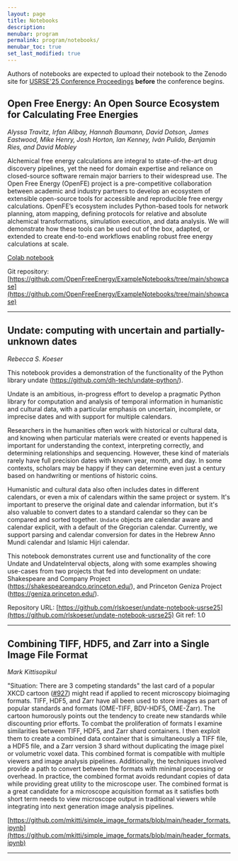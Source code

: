 ```yaml
---
layout: page
title: Notebooks
description:
menubar: program
permalink: program/notebooks/
menubar_toc: true
set_last_modified: true
---
```


Authors of notebooks are expected to upload their notebook to the Zenodo site for 
[USRSE'25 Conference Proceedings](https://zenodo.org/communities/usrse25/records?q=&l=list&p=1&s=10&sort=newest) 
**before** the conference begins.

<a name="n-energy"></a>
## Open Free Energy: An Open Source Ecosystem for Calculating Free Energies

_Alyssa Travitz, Irfan Alibay, Hannah Baumann, David Dotson, James Eastwood, Mike Henry, Josh Horton, Ian Kenney, Iván Pulido, Benjamin Ries, and David Mobley_

Alchemical free energy calculations are integral to
state-of-the-art drug discovery pipelines, yet the need for
domain expertise and reliance on closed-source software
remain major barriers to their widespread use. The Open
Free Energy (OpenFE) project is a pre-competitive
collaboration between academic and industry partners to
develop an ecosystem of extensible open-source tools for
accessible and reproducible free energy calculations.
OpenFE’s ecosystem includes Python-based tools for network
planning, atom mapping, defining protocols for relative and
absolute alchemical transformations, simulation execution,
and data analysis. We will demonstrate how these tools can
be used out of the box, adapted, or extended to create
end-to-end workflows enabling robust free energy
calculations at scale.

[Colab notebook](https://colab.research.google.com/github/OpenFreeEnergy/ExampleNotebooks/blob/main/showcase/openfe_showcase.ipynb)

Git repository:
[https://github.com/OpenFreeEnergy/ExampleNotebooks/tree/main/showcase](https://github.com/OpenFreeEnergy/ExampleNotebooks/tree/main/showcase)

------

<a name="n-undate"></a>
## Undate: computing with uncertain and partially-unknown dates

_Rebecca S. Koeser_

This notebook provides a demonstration of the functionality
of the Python library undate (<https://github.com/dh-tech/undate-python/>).

Undate is an ambitious, in-progress effort to develop a
pragmatic Python library for computation and analysis of
temporal information in humanistic and cultural data, with
a particular emphasis on uncertain, incomplete, or
imprecise dates and with support for multiple calendars.

Researchers in the humanities often work with historical or
cultural data, and knowing when particular materials were
created or events happened is important for understanding
the context, interpreting correctly, and determining
relationships and sequencing. However, these kind of
materials rarely have full precision dates with known year,
month, and day. In some contexts, scholars may be happy if
they can determine even just a century based on handwriting
or mentions of historic coins.

Humanistic and cultural data also often includes dates in
different calendars, or even a mix of calendars within the
same project or system. It's important to preserve the
original date and calendar information, but it's also
valuable to convert dates to a standard calendar so they
can be compared and sorted together. `Undate` objects are
calendar aware and calendar explicit, with a default of the
Gregorian calendar. Currently, we support parsing and
calendar conversion for dates in the Hebrew Anno Mundi
calendar and Islamic Hijri calendar.

This notebook demonstrates current use and functionality of
the core Undate and UndateInterval objects, along with some
examples showing use-cases from two projects that fed into
development on undate: Shakespeare and Company Project
(<https://shakespeareandco.princeton.edu/>), and Princeton
Geniza Project (<https://geniza.princeton.edu/>).

Repository URL:
[https://github.com/rlskoeser/undate-notebook-usrse25](https://github.com/rlskoeser/undate-notebook-usrse25)
Git ref: 1.0

------
<a name="n-image"></a>
## Combining TIFF, HDF5, and Zarr into a Single Image File Format

_Mark Kittisopikul_

"Situation: There are 3 competing standards" the last card
of a popular XKCD cartoon ([#927](https://xkcd.com/927/)) might read if applied to
recent microscopy bioimaging formats. TIFF, HDF5, and Zarr
have all been used to store images as part of popular
standards and formats (OME-TIFF, BDV-HDF5, OME-Zarr). The
cartoon humorously points out the tendency to create new
standards while discounting prior efforts. To combat the
proliferation of formats I examine similarities between
TIFF, HDF5, and Zarr shard containers. I then exploit them
to create a combined data container that is simultaneously
a TIFF file, a HDF5 file, and a Zarr version 3 shard
without duplicating the image pixel or volumetric voxel
data. This combined format is compatible with multiple
viewers and image analysis pipelines. Additionally, the
techniques involved provide a path to convert between the
formats with minimal processing or overhead. In practice,
the combined format avoids redundant copies of data while
providing great utility to the microscope user. The
combined format is a great candidate for a microscope
acquisition format as it satisfies both short term needs to
view microscope output in traditional viewers while
integrating into next generation image analysis pipelines.

[https://github.com/mkitti/simple_image_formats/blob/main/header_formats.ipynb](https://github.com/mkitti/simple_image_formats/blob/main/header_formats.ipynb)

------
